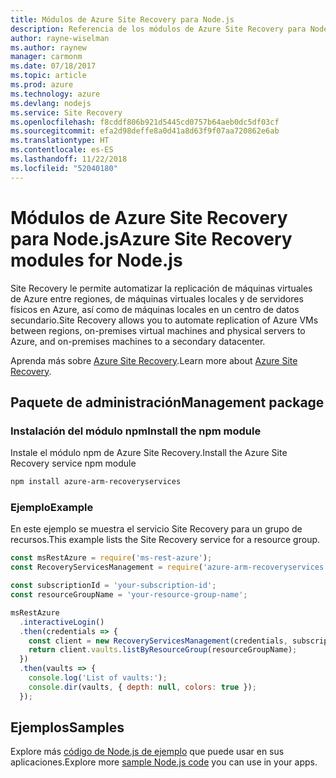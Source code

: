 ```yaml
---
title: Módulos de Azure Site Recovery para Node.js
description: Referencia de los módulos de Azure Site Recovery para Node.js
author: rayne-wiselman
ms.author: raynew
manager: carmonm
ms.date: 07/18/2017
ms.topic: article
ms.prod: azure
ms.technology: azure
ms.devlang: nodejs
ms.service: Site Recovery
ms.openlocfilehash: f8cddf806b921d5445cd0757b64aeb0dc5df03cf
ms.sourcegitcommit: efa2d98deffe8a0d41a8d63f9f07aa720862e6ab
ms.translationtype: HT
ms.contentlocale: es-ES
ms.lasthandoff: 11/22/2018
ms.locfileid: "52040180"
---
```

# <a name="azure-site-recovery-modules-for-nodejs"></a><span data-ttu-id="b62be-103">Módulos de Azure Site Recovery para Node.js</span><span class="sxs-lookup"><span data-stu-id="b62be-103">Azure Site Recovery modules for Node.js</span></span>

<span data-ttu-id="b62be-104">Site Recovery le permite automatizar la replicación de máquinas virtuales de Azure entre regiones, de máquinas virtuales locales y de servidores físicos en Azure, así como de máquinas locales en un centro de datos secundario.</span><span class="sxs-lookup"><span data-stu-id="b62be-104">Site Recovery allows you to automate replication of Azure VMs between regions, on-premises virtual machines and physical servers to Azure, and on-premises machines to a secondary datacenter.</span></span>

<span data-ttu-id="b62be-105">Aprenda más sobre [Azure Site Recovery](https://docs.microsoft.com/azure/site-recovery/site-recovery-overview).</span><span class="sxs-lookup"><span data-stu-id="b62be-105">Learn more about [Azure Site Recovery](https://docs.microsoft.com/azure/site-recovery/site-recovery-overview).</span></span>

## <a name="management-package"></a><span data-ttu-id="b62be-106">Paquete de administración</span><span class="sxs-lookup"><span data-stu-id="b62be-106">Management package</span></span>

### <a name="install-the-npm-module"></a><span data-ttu-id="b62be-107">Instalación del módulo npm</span><span class="sxs-lookup"><span data-stu-id="b62be-107">Install the npm module</span></span>

<span data-ttu-id="b62be-108">Instale el módulo npm de Azure Site Recovery.</span><span class="sxs-lookup"><span data-stu-id="b62be-108">Install the Azure Site Recovery service npm module</span></span>

```bash
npm install azure-arm-recoveryservices
```

### <a name="example"></a><span data-ttu-id="b62be-109">Ejemplo</span><span class="sxs-lookup"><span data-stu-id="b62be-109">Example</span></span>

<span data-ttu-id="b62be-110">En este ejemplo se muestra el servicio Site Recovery para un grupo de recursos.</span><span class="sxs-lookup"><span data-stu-id="b62be-110">This example lists the Site Recovery service for a resource group.</span></span>

```javascript
const msRestAzure = require('ms-rest-azure');
const RecoveryServicesManagement = require('azure-arm-recoveryservices');

const subscriptionId = 'your-subscription-id';
const resourceGroupName = 'your-resource-group-name';

msRestAzure
  .interactiveLogin()
  .then(credentials => {
    const client = new RecoveryServicesManagement(credentials, subscriptionId);
    return client.vaults.listByResourceGroup(resourceGroupName);
  })
  .then(vaults => {
    console.log('List of vaults:');
    console.dir(vaults, { depth: null, colors: true });
  });
```

## <a name="samples"></a><span data-ttu-id="b62be-111">Ejemplos</span><span class="sxs-lookup"><span data-stu-id="b62be-111">Samples</span></span>

<span data-ttu-id="b62be-112">Explore más [código de Node.js de ejemplo](https://azure.microsoft.com/resources/samples/?platform=nodejs) que puede usar en sus aplicaciones.</span><span class="sxs-lookup"><span data-stu-id="b62be-112">Explore more [sample Node.js code](https://azure.microsoft.com/resources/samples/?platform=nodejs) you can use in your apps.</span></span>
